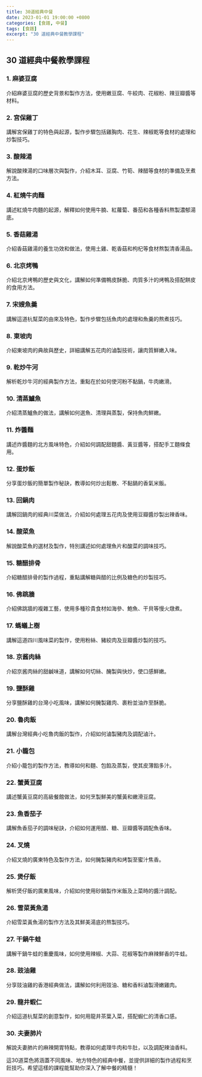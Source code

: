 ```yaml
---
title: 30道經典中餐
date: 2023-01-01 19:00:00 +0800
categories: [食譜, 中餐]
tags: [食譜] 
excerpt: "30 道經典中餐教學課程"
---
```


## 30 道經典中餐教學課程

### 1. 麻婆豆腐
介紹麻婆豆腐的歷史背景和製作方法，使用嫩豆腐、牛絞肉、花椒粉、辣豆瓣醬等材料。

### 2. 宮保雞丁
講解宮保雞丁的特色與起源，製作步驟包括雞胸肉、花生、辣椒乾等食材的處理和炒製技巧。

### 3. 酸辣湯
解說酸辣湯的口味層次與製作，介紹木耳、豆腐、竹筍、辣醋等食材的準備及烹煮方法。

### 4. 紅燒牛肉麵
講述紅燒牛肉麵的起源，解釋如何使用牛腩、紅蘿蔔、番茄和各種香料熬製濃郁湯底。

### 5. 香菇雞湯
介紹香菇雞湯的養生功效和做法，使用土雞、乾香菇和枸杞等食材熬製清香湯品。

### 6. 北京烤鴨
介紹北京烤鴨的歷史與文化，講解如何準備鴨皮酥脆、肉質多汁的烤鴨及搭配餅皮的食用方法。

### 7. 宋嫂魚羹
講解這道杭幫菜的由來及特色，製作步驟包括魚肉的處理和魚羹的熬煮技巧。

### 8. 東坡肉
介紹東坡肉的典故與歷史，詳細講解五花肉的滷製技術，讓肉質鮮嫩入味。

### 9. 乾炒牛河
解析乾炒牛河的經典製作方法，重點在於如何使河粉不黏鍋，牛肉嫩滑。

### 10. 清蒸鱸魚
介紹清蒸鱸魚的做法，講解如何選魚、清理與蒸製，保持魚肉鮮嫩。

### 11. 炸醬麵
講述炸醬麵的北方風味特色，介紹如何調配甜麵醬、黃豆醬等，搭配手工麵條食用。

### 12. 蛋炒飯
分享蛋炒飯的簡單製作秘訣，教導如何炒出鬆散、不黏鍋的香氣米飯。

### 13. 回鍋肉
講解回鍋肉的經典川菜做法，介紹如何處理五花肉及使用豆瓣醬炒製出辣香味。

### 14. 酸菜魚
解說酸菜魚的選材及製作，特別講述如何處理魚片和酸菜的調味技巧。

### 15. 糖醋排骨
介紹糖醋排骨的製作過程，重點講解糖與醋的比例及糖色的炒製技巧。

### 16. 佛跳牆
介紹佛跳牆的複雜工藝，使用多種珍貴食材如海參、鮑魚、干貝等慢火燉煮。

### 17. 螞蟻上樹
講解這道四川風味菜的製作，使用粉絲、豬絞肉及豆瓣醬炒製的技巧。

### 18. 京酱肉絲
介紹京酱肉絲的甜鹹味道，講解如何切絲、醃製與快炒，使口感鮮嫩。

### 19. 鹽酥雞
分享鹽酥雞的台灣小吃風味，講解如何醃製雞肉、裹粉並油炸至酥脆。

### 20. 魯肉飯
講解台灣經典小吃魯肉飯的製作，介紹如何滷製豬肉及調配滷汁。

### 21. 小籠包
介紹小籠包的製作方法，教導如何和麵、包餡及蒸製，使其皮薄餡多汁。

### 22. 蟹黃豆腐
講述蟹黃豆腐的高級餐館做法，如何烹製鮮美的蟹黃和嫩滑豆腐。

### 23. 魚香茄子
講解魚香茄子的調味秘訣，介紹如何運用醋、糖、豆瓣醬等調配魚香味。

### 24. 叉燒
介紹叉燒的廣東特色及製作方法，如何醃製豬肉和烤製至蜜汁焦香。

### 25. 煲仔飯
解析煲仔飯的廣東風味，介紹如何使用砂鍋製作米飯及上菜時的醬汁調配。

### 26. 雪菜黃魚湯
介紹雪菜黃魚湯的製作方法及其鮮美湯底的熬製技巧。

### 27. 干鍋牛蛙
講解干鍋牛蛙的重慶風味，如何使用辣椒、大蒜、花椒等製作麻辣鮮香的牛蛙。

### 28. 豉油雞
分享豉油雞的香港經典做法，講解如何利用豉油、糖和香料滷製滑嫩雞肉。

### 29. 龍井蝦仁
介紹這道杭幫菜的創意製作，如何用龍井茶葉入菜，搭配蝦仁的清香口感。

### 30. 夫妻肺片
解說夫妻肺片的麻辣開胃特點，教導如何處理牛肉和牛肚，以及調配辣油香料。

這30道菜色將涵蓋不同風味、地方特色的經典中餐，並提供詳細的製作過程和烹飪技巧。希望這樣的課程能幫助你深入了解中餐的精髓！

